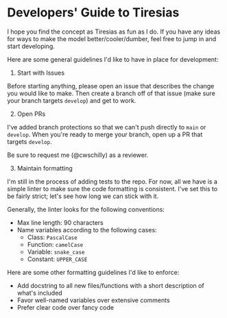 # Developers' Guide to Tiresias

I hope you find the concept as Tiresias as fun as I do.
If you have any ideas for ways to make the model better/cooler/dumber, feel free to jump in and start developing.

Here are some general guidelines I'd like to have in place for development:

1. Start with Issues

Before starting anything, please open an issue that describes the change you would like to make.
Then create a branch off of that issue (make sure your branch targets `develop`) and get to work.

2. Open PRs

I've added branch protections so that we can't push directly to `main` or `develop`.
When you're ready to merge your branch, open up a PR that targets `develop`.

Be sure to request me (@cwschilly) as a reviewer.

3. Maintain formatting

I'm still in the process of adding tests to the repo. For now, all we have is a simple linter to
make sure the code formatting is consistent. I've set this to be fairly strict; let's see how long
we can stick with it.

Generally, the linter looks for the following conventions:

- Max line length: 90 characters
- Name variables according to the following cases:
    - Class: `PascalCase`
    - Function: `camelCase`
    - Variable: `snake_case`
    - Constant: `UPPER_CASE`

Here are some other formatting guidelines I'd like to enforce:
- Add docstring to all new files/functions with a short description of what's included
- Favor well-named variables over extensive comments
- Prefer clear code over fancy code
